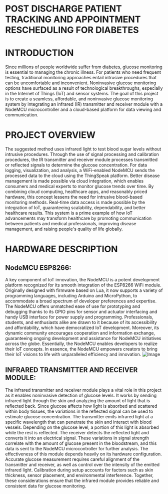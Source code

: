 # POST DISCHARGE PATIENT TRACKING AND APPOINTMENT RESCHEDULING FOR DIABETES

# INTRODUCTION
  Since millions of people worldwide suffer from diabetes, glucose monitoring is essential to managing the chronic illness. For patients who need frequent testing, traditional monitoring approaches entail intrusive procedures that can be uncomfortable and inconvenient. Noninvasive glucose monitoring options have surfaced as a result of technological breakthroughs, especially in the Internet of Things (IoT) and sensor systems. The goal of this project is to create a seamless, affordable, and noninvasive glucose monitoring system by integrating an infrared (IR) transmitter and receiver module with a NodeMCU microcontroller and a cloud-based platform for data viewing and communication.

# PROJECT OVERVIEW
  The suggested method uses infrared light to test blood sugar levels without intrusive procedures. Through the use of signal processing and calibration procedures, the IR transmitter and receiver module processes transmitted or reflected signals to determine the glucose concentration. For data logging, visualization, and analysis, a WiFi-enabled NodeMCU sends the processed data to the cloud using the ThingSpeak platform. Better disease management is made possible via cloud integration, which enables consumers and medical experts to monitor glucose trends over time.
  By combining cloud computing, healthcare apps, and reasonably priced hardware, this concept lessens the need for intrusive blood-based monitoring methods. Real-time data access is made possible by the integration of IoT, guaranteeing scalability, dependability, and better healthcare results. This system is a prime example of how IoT advancements may transform healthcare by promoting communication between patients and medical professionals, improving disease management, and raising people's quality of life globally.
# HARDWARE DESCRIPTION
## NodeMCU ESP8266:
  A key component of IoT innovation, the NodeMCU is a potent development platform recognized for its smooth integration of the ESP8266 WiFi module. Originally designed with firmware based on Lua, it now supports a variety of programming languages, including Arduino and MicroPython, to accommodate a broad spectrum of developer preferences and expertise. The NodeMCU offers unmatched ease of use for prototyping and debugging thanks to its GPIO pins for sensor and actuator interfacing and handy USB interface for power supply and programming. Professionals, students, and enthusiasts alike are drawn to it because of its accessibility and affordability, which have democratized IoT development. Moreover, its dynamic community encourages cooperation and information exchange, guaranteeing ongoing development and assistance for NodeMCU initiatives across the globe. Essentially, the NodeMCU enables developers to realize their IoT concepts. In essence, the NodeMCU empowers creators to bring their IoT visions to life with unparalleled efficiency and innovation.
![Image](https://github.com/user-attachments/assets/91123e69-1d6f-4c6b-8a40-a2f50a60146d)

## INFRARED TRANSMITTER AND RECEIVER MODULE:
  The infrared transmitter and receiver module plays a vital role in this project as it enables noninvasive detection of glucose levels. It works by sending infrared light through the skin and analyzing the amount of light that is reflected back. Since glucose affects how light is absorbed and scattered within body tissues, the variations in the reflected signal can be used to estimate glucose concentration. The transmitter emits infrared light at a specific wavelength that can penetrate the skin and interact with blood vessels. Depending on the glucose level, a portion of this light is absorbed while the rest is reflected. The receiver detects the reflected light and converts it into an electrical signal. These variations in signal strength correlate with the amount of glucose present in the bloodstream, and this data is sent to the NodeMCU microcontroller for further analysis. The effectiveness of this module depends heavily on its hardware configuration. Accurate glucose measurement requires careful alignment of the transmitter and receiver, as well as control over the intensity of the emitted infrared light. Calibration during setup accounts for factors such as skin thickness, sensor placement, and environmental interference. Together, these considerations ensure that the infrared module provides reliable and consistent data for glucose monitoring.
  
